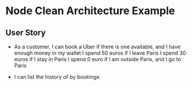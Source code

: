 # Node Clean Architecture Example

## User Story

- As a customer, I can book a Uber
    if there is one available, and I have enough money in my wallet
I spend 50 euros if I leave Paris
I spend 30 euros if I stay in Paris
I spend 0 euro if I am outside Paris, and I go to Paris


- I can list the history of by bookings